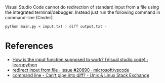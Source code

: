 Visual Studio Code cannot do redirection of standard input from a file using the integrated terminal/debugger.
Instead just run the following command in command-line (Cmder)

```
python main.py < input.txt | diff output.txt -
```

# References

* [How is the input function supposed to work? \(Visual studio code\) : learnpython](https://www.reddit.com/r/learnpython/comments/7vfj5h/how_is_the_input_function_supposed_to_work_visual/)
* [redirect input from file · Issue \#20890 · microsoft/vscode](https://github.com/Microsoft/vscode/issues/20890)
* [command line \- Can't pipe into diff? \- Unix & Linux Stack Exchange](https://unix.stackexchange.com/questions/922/cant-pipe-into-diff)